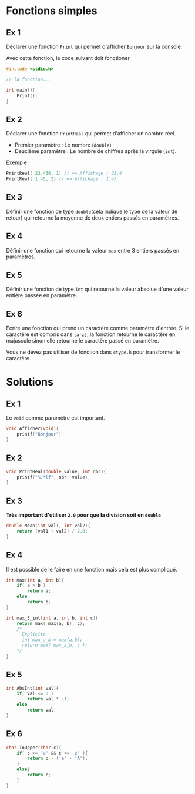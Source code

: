 # Fonctions simples

## Ex 1
Déclarer une fonction `Print` qui permet d'afficher `Bonjour` sur la console.

Avec cette fonction, le code suivant doit fonctioner
```C
#include <stdio.h>

// la fonction...

int main(){
    Print();
}
```

## Ex 2
Déclarer une fonction `PrintReal` qui permet d'afficher un nombre réel.
- Premier paramètre : Le nombre (`double`)
- Deuxième paramètre : Le nombre de chiffres après la virgule (`int`).

Exemple :
```C
PrintReal( 23.436, 1) // => Affichage : 23.4
PrintReal( 1.45, 2) // => Affichage : 1.45
```

## Ex 3
Définir une fonction de type `double`(cela indique le type de la valeur de retour) qui retourne la moyenne de deux entiers passés en paramètres.

## Ex 4
Définir une fonction qui retourne la valeur `max` entre 3 entiers passés en paramètres.

## Ex 5
Définir une fonction de type `int` qui retourne la valeur absolue d'une valeur entière passée en paramètre.

## Ex 6 
Écrire une fonction qui prend un caractère comme paramètre d'entrée. Si le caractère est compris dans `[a-z]`, la fonction retourne le caractère en majuscule sinon elle retourne le caractère passé en paramètre.

Vous ne devez pas utiliser de fonction dans `ctype.h` pour transformer le caractère.

# Solutions
## Ex 1
Le `void` comme paramètre est important.

```C
void Afficher(void){
    printf("Bonjour")
}
``` 

## Ex 2
```C
void PrintReal(double value, int nbr){
    printf("%.*lf", nbr, value);
}
```

## Ex 3
**Très important d'utiliser `2.0` pour que la division soit en `double`**
```C
double Mean(int val1, int val2){
    return (val1 + val2) / 2.0;
}
```

## Ex 4
Il est possible de le faire en une fonction mais cela est plus compliqué.

```C
int max(int a, int b){
    if( a > b )
        return a;
    else
        return b;
}

int max_3_int(int a, int b, int c){
    return max( max(a, b), c);
    /*
      Explicite
      int max_a_b = max(a,b);
      return max( max_a_b, c );
    */
}
```

## Ex 5
```C
int AbsInt(int val){
    if( val <= 0 )
        return val * -1;
    else
        return val;
}
```

## Ex 6
```C
char ToUpper(char c){
    if( c >= 'a' && c <= 'z' ){
        return c - ('a' - 'A');
    }
    else{
        return c;
    }
}
```
